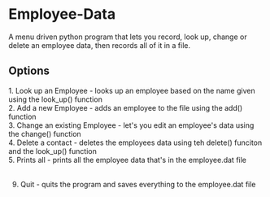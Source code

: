 # Employee-Data
A menu driven python program that lets you record, look up, change or delete an employee data, then records all of it in a file.

<h2>Options</h2>
1. Look up an Employee - looks up an employee based on the name given using the look_up() function<br>
2. Add a new Employee - adds an employee to the file using the add() function<br>
3. Change an existing Employee - let's you edit an employee's data using the change() function<br>
4. Delete a contact - deletes the employees data using teh delete() funciton and the look_up() function<br>
5. Prints all - prints all the employee data that's in the employee.dat file<br><br>

9. Quit - quits the program and saves everything to the employee.dat file
